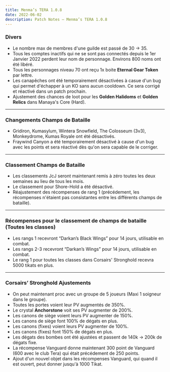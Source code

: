 ```yaml
---
title: Menma’s TERA 1.0.8
date: 2022-06-02
description: Patch Notes – Menma’s TERA 1.0.8
---
```


### Divers
- Le nombre max de membres d'une guilde est passé de 30 -> 35.
- Tous les comptes inactifs qui ne se sont pas connectés depuis le 1er Janvier 2022 perdent leur nom de personnage. Environs 800 noms ont été libéré.
- Tous les personnages niveau 70 ont reçu 1x boite **Eternal Gear Token** par lettre.
- Les canapêches ont été temporairement désactivées à casue d'un bug qui permet d'échapper à un KO sans aucun cooldown. Ce sera corrigé et réactivé dans un patch prochain.
- Ajustement des chances de loot pour les **Golden Halidoms** et **Golden Relics** dans Manaya's Core (Hard).

<hr/>

### Changements Champs de Bataille
- Gridiron, Kumasylum, Wintera Snowfield, The Colosseum (3v3), Monkeydrome, Kumas Royale ont été désactivés.
- Fraywind Canyon a été temporairement désactivé à cause d'un bug avec les points et sera réactivé dès qu'on sera capable de le corriger.
        
<hr/>

### Classement Champs de Bataille
- Les classements JcJ seront maintenant remis à zéro toutes les deux semaines au lieu de tous les mois.
- Le classement pour Shore-Hold a été désactivé.
- Réajustement des récompenses de rang 1 (précédement, les récompenses n'étaient pas consistantes entre les différents champs de bataille).

<hr/>

### Récompenses pour le classement de champs de bataille (Toutes les classes)
- Les rangs 1 recevront “Darkan’s Black Wings” pour 14 jours, utilisable en combat.
- Les rangs 2-3 recevront “Darkan’s Wings” pour 14 jours, utilisable en combat.
- Le rang 1 pour toutes les classes dans Corsairs' Stronghold recevra 5000 tikats en plus.

<hr/>

### Corsairs’ Stronghold Ajustements

- On peut maintenant proc avec un groupe de 5 joueurs (Maxi 1 soigneur dans le groupe).
- Toutes les portes voient leur PV augmentés de 350%.
- Le crystal **Anchorstone** voit ses PV augmenter de 200%.
- Les canons de siège voient leurs PV augmenter de 150%.
- Les canons de siège font 100% de dégats en plus.
- Les canons (fixes) voient leurs PV augmenter de 100%.
- Les canons (fixes) font 150% de dégats en plus.
- Les dégats des bombes ont été ajustées et passent de 140k -> 200k de dégats fixe.
- La récompense Vanguard donne maintenant 300 point de Vanguard (600 avec le club Tera) qui était précédement de 250 points.
- Ajout d'un nouvel objet dans les récompenses Vanguard, qui quand il est ouvert, peut donner jusqu'à 1000 Tikat.
